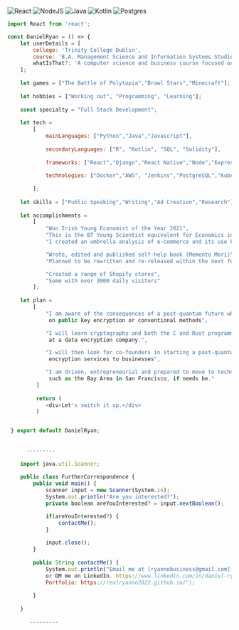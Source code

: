 ![React](https://img.shields.io/badge/react-%2320232a.svg?style=for-the-badge&logo=react&logoColor=%2361DAFB) ![NodeJS](https://img.shields.io/badge/node.js-6DA55F?style=for-the-badge&logo=node.js&logoColor=white) ![Java](https://img.shields.io/badge/java-%23ED8B00.svg?style=for-the-badge&logo=openjdk&logoColor=white) ![Kotlin](https://img.shields.io/badge/kotlin-%237F52FF.svg?style=for-the-badge&logo=kotlin&logoColor=white) ![Postgres](https://img.shields.io/badge/postgres-%23316192.svg?style=for-the-badge&logo=postgresql&logoColor=white) 
```javascript
import React from 'react';

const DanielRyan = () => {
    let userDetails = [
        college: 'Trinity College Dublin',
        course: 'B.A. Management Science and Information Systems Studies',
        whatIsThat?: 'A computer science and business course focused on modern quantiative methods'
    ];
    
    let games = ["The Battle of Polytopia","Brawl Stars","Minecraft"];
    
    let hobbies = ["Working out", "Programming", "Learning"];
    
    const specialty = "Full Stack Development";
    
    let tech = 
        [
            mainLanguages: ["Python","Java","Javascript"],
       
            secondaryLanguages: ["R", "Kotlin", "SQL", "Solidity"],
       
            frameworks: ["React","Django","React Native","Node","Express"],
       
            technologies: ["Docker","AWS", "Jenkins","PostgreSQL","Kubernetes"]
        
        ];
    
    let skills = ["Public Speaking","Writing","Ad Creation","Research"];
    
    let accomplishments = 
        [
            "Won Irish Young Economist of the Year 2021",
            "This is the BT Young Scientist equivalent for Economics in Ireland",
            "I created an umbrella analysis of e-commerce and its use by SMEs",

            "Wrote, edited and published self-help book (Memento Mori)",
            "Planned to be rewritten and re-released within the next few years".

            "Created a range of Shopify stores",
            "Some with over 3000 daily visitors"
        ];
       
    let plan = 
        [
            "I am aware of the consequences of a post-quantum future where we can no longer rely 
             on public key encryption or conventional methods",

            "I will learn cryptography and both the C and Rust programming languages to then secure an intenrship
             at a data encryption company.",

            "I will then look for co-founders in starting a post-quantum encryption company which provides post-quantum 
             encryption services to businesses",

            "I am driven, entrepreneurial and prepared to move to technology "Ground Zero" locations 
             such as the Bay Area in San Francisco, if needs be."
         ]
         
         return (
            <div>Let's switch it up.</div>
         )


 } export default DanielRyan;
 
    
      ---------
    
    import java.util.Scanner;
    
    public class FurtherCorrespondence {
        public void main() {
            scanner input = new Scanner(System.in);
            System.out.println("Are you interested?");
            private boolean areYouInterested? = input.nextBoolean();

            if(areYouInterested?) {
                contactMe();
            }
            
            input.close();
        }
        
        public String contactMe() {
            System.out.println("Email me at [ryannobusiness@gmail.com](mailto:ryannobusiness@gmail.com),
            or DM me on LinkedIn. https://www.linkedin.com/in/daniel-ryan-8957a5186/.
            Portfolio: https://realryanno2022.github.io/");
        
        }
        
    }
    
       ---------
    
    
    
```

